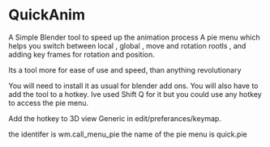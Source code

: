 # QuickAnim
A Simple Blender tool to speed up the animation process
A pie menu which helps you switch between local , global , move and rotation rootls , and adding key frames for rotation and position. 

Its a tool more for ease of use and speed, than anything revolutionary

You will need to install it as usual for blender add ons.
You will also have to add the tool to a hotkey. Ive used Shift Q for it but you could use any hotkey to access the pie menu.

Add the hotkey to 3D view Generic in edit/preferances/keymap.

the identifer is wm.call_menu_pie
the name of the pie menu is quick.pie
